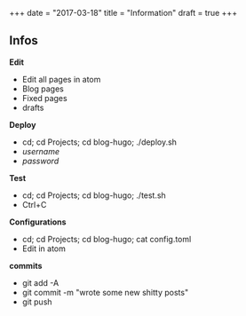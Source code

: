 +++
date = "2017-03-18"
title = "Information"
draft = true
+++

## Infos

**Edit**

- Edit all pages in atom
- Blog pages
- Fixed pages
- drafts

**Deploy**

- cd; cd Projects; cd blog-hugo; ./deploy.sh
- _username_
- _password_

**Test**

- cd; cd Projects; cd blog-hugo; ./test.sh
- Ctrl+C

**Configurations**

- cd; cd Projects; cd blog-hugo; cat config.toml
- Edit in atom

**commits**
- git add -A
- git commit -m "wrote some new shitty posts"
- git push
